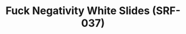 ---
ee_id: '4369'
site: '1'
type: '2'
long_id: 2016-084 Arcangel Surfware White Slides (SRF-037)
url: 2016-084-arcangel-surfware-white-slides-srf-037
title: Fuck Negativity White Slides (SRF-037)
year: '2016'
medium: Slides
commission:
dims:
pitch:
ps:
live_url:
related: "[4277] [2014-088-going-negative-lakes] 2014-088 Going Negative / Lakes"
youtube:
imgs: fn-white-slides-2016-084-database-ih--OvGJ.jpg
subheading:
display_year: '2016'
download:
add_credit:
add_credits:
related_code:
layout: things-i-made
---
